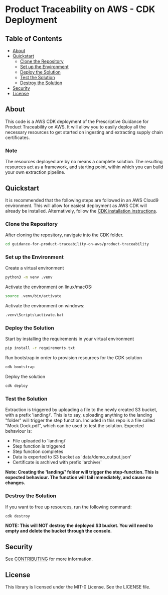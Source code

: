 # Product Traceability on AWS - CDK Deployment
## Table of Contents
- [About](#about)
- [Quickstart](#quickstart)
  * [Clone the Repository](#clone-the-repository)
  * [Set up the Environment](#set-up-the-environment)
  * [Deploy the Solution](#deploy-the-solution)
  * [Test the Solution](#test-the-solution)
  * [Destroy the Solution](#destroy-the-solution)
- [Security](#security)
- [License](#license)
## About
This code is a AWS CDK deployment of the Prescriptive Guidance for Product Traceability on AWS. It will allow you to easily deploy all the necessary resources to get started on ingesting and extracting supply chain certificates.

### Note
The resources deployed are by no means a complete solution. The resulting resources act as a framework, and starting point, within which you can build your own extraction pipeline.

## Quickstart
It is recommended that the following steps are followed in an AWS Cloud9 environment. This will allow for easiest deployment as AWS CDK will already be installed.
Alternatively, follow the [CDK installation instructions](https://docs.aws.amazon.com/cdk/v2/guide/getting_started.html).
### Clone the Repository
After cloning the repository, navigate into the CDK folder.
```bash
cd guidance-for-product-traceability-on-aws/product-traceability
```
### Set up the Environment
Create a virtual environment
```bash
python3 -m venv .venv
```
Activate the environment on linux/macOS:
```bash
source .venv/bin/activate
```
Activate the environment on windows:
```bash
.venv\Scripts\activate.bat
```

### Deploy the Solution
Start by installing the requirements in your virtual environment
```bash
pip install -r requirements.txt
```
Run bootstrap in order to provision resources for the CDK solution
```bash
cdk bootstrap
```
Deploy the solution
```bash
cdk deploy
```
### Test the Solution
Extraction is triggered by uploading a file to the newly created S3 bucket, with a prefix 'landing/'. This is to say, uploading anything to the landing "folder" will trigger the step function. Included in this repo is a file called "Mock Dock.pdf", which can be used to test the solution. Expected behaviour is:
- File uploaded to 'landing/'
- Step function is triggered
- Step function completes
- Data is exported to S3 bucket as 'data/demo_output.json'
- Certificate is archived with prefix 'archive/'

**Note: Creating the 'landing/' folder will trigger the step-function. This is expected behaviour. The function will fail immediately, and cause no changes.**
### Destroy the Solution
If you want to free up resources, run the following command:
```bash
cdk destroy
```
**NOTE: This will NOT destroy the deployed S3 bucket. You will need to empty and delete the bucket through the console.**

## Security

See [CONTRIBUTING](CONTRIBUTING.md#security-issue-notifications) for more information.

## License

This library is licensed under the MIT-0 License. See the LICENSE file.

